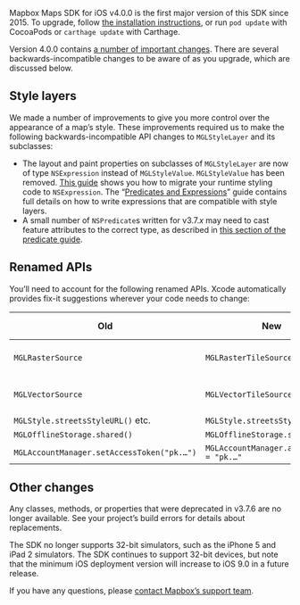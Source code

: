 Mapbox Maps SDK for iOS v4.0.0 is the first major version of this SDK since 2015. To upgrade, follow [the installation instructions](https://www.mapbox.com/install/ios/), or run `pod update` with CocoaPods or `carthage update` with Carthage.

Version 4.0.0 contains [a number of important changes](https://www.mapbox.com/ios-sdk/api/4.0.0/). There are several backwards-incompatible changes to be aware of as you upgrade, which are discussed below.

## Style layers

We made a number of improvements to give you more control over the appearance of a map’s style. These improvements required us to make the following backwards-incompatible API changes to `MGLStyleLayer` and its subclasses:

* The layout and paint properties on subclasses of `MGLStyleLayer` are now of type `NSExpression` instead of `MGLStyleValue`. `MGLStyleValue` has been removed. [This guide](https://www.mapbox.com/ios-sdk/api/4.0.0/migrating-to-expressions.html) shows you how to migrate your runtime styling code to `NSExpression`. The “[Predicates and Expressions](https://www.mapbox.com/ios-sdk/api/4.0.0/predicates-and-expressions.html)” guide contains full details on how to write expressions that are compatible with style layers.
* A small number of `NSPredicate`s written for v3.7._x_ may need to cast feature attributes to the correct type, as described in [this section of the predicate guide](https://www.mapbox.com/ios-sdk/api/4.0.0/predicates-and-expressions.html#operands).

## Renamed APIs

You’ll need to account for the following renamed APIs. Xcode automatically provides fix-it suggestions wherever your code needs to change:

Old | New | Languages affected
----|-----|-------------------
`MGLRasterSource` | `MGLRasterTileSource` | Objective-C and Swift
`MGLVectorSource` | `MGLVectorTileSource` | Objective-C and Swift
`MGLStyle.streetsStyleURL()` etc. | `MGLStyle.streetsStyleURL` etc. | Swift only
`MGLOfflineStorage.shared()` | `MGLOfflineStorage.shared` | Swift only
`MGLAccountManager.setAccessToken("pk.…")` | `MGLAccountManager.accessToken = "pk.…"` | Swift only

## Other changes

Any classes, methods, or properties that were deprecated in v3.7.6 are no longer available. See your project’s build errors for details about replacements.

The SDK no longer supports 32-bit simulators, such as the iPhone 5 and iPad 2 simulators. The SDK continues to support 32-bit devices, but note that the minimum iOS deployment version will increase to iOS 9.0 in a future release.

If you have any questions, please [contact Mapbox’s support team](https://www.mapbox.com/contact/support/).